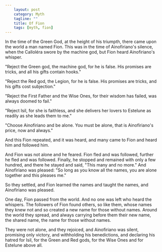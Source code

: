 ```yaml
---                                                 
    layout: post                                    
    category: Myth                              
    tagline: ""
    title: Of Fion                               
    tags: [myth, fion]   
---
```


In the time of the Green God, at the height of his triumpth, there came upon the world a man named Fion. This was in the time of Ainofiriano's silence, when the Calloléra swore by the machine god, but Fion heard Ainofiriano's whisper. 

<!-- more -->

"Reject the Green god, the machine god, for he is false. His promises are tricks, and all his gifts contain hooks."

"Reject the Red god, the Legion, for he is false. His promises are tricks, and his gifts cost subjection."

"Reject the First Father and the Wise Ones, for their wisdom has failed, was always doomed to fail."

"Reject Isil, for she is faithless, and she delivers her lovers to Estelune as readily as she leads them to me."

"Choose Ainofiriano and be alone. You must be alone, that is Ainofiriano's price, now and always."

And this Fion repeated, and it was heard, and many came to Fion and heard him and followed him.

And Fion was not alone and he feared. Fion fled and was followed, further he fled and was followed. Finally, he stopped and remained with only a few hundred, and there he stayed and said, "This many and no more." And Ainofiriano was pleased: "So long as you know all the names, you are alone together and this pleases me."

So they settled, and Fion learned the names and taught the names, and Ainofiriano was pleased.

One day, Fion passed from the world. And no one was left who heard the whispers. The followers of Fion found others, so like them, whose names they knew not and so created a new name for those without names. Around the world they spread, and always carrying before them their new name, the shared name, the name for those without names. 

They were not alone, and they rejoiced, and Ainofiriano was silent, promising only victory, and withholding his benedictions, and declaring his hatred for Isil, for the Green and Red gods, for the Wise Ones and for Estelune above all. 
